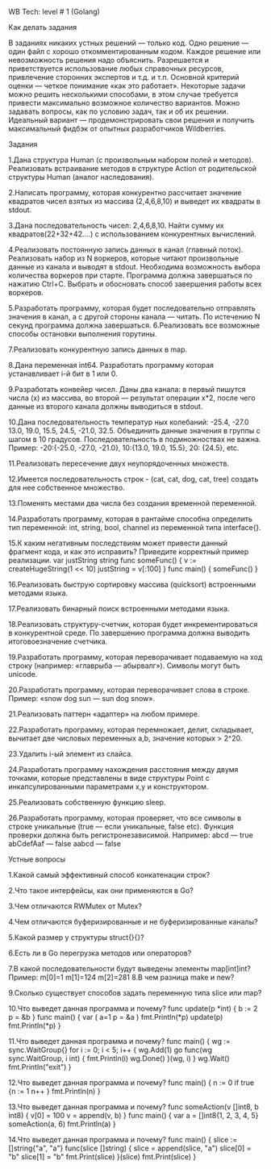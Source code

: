 WB Tech: level # 1 (Golang)

Как делать задания

В заданиях никаких устных решений — только код. Одно решение — один файл с
хорошо откомментированным кодом. Каждое решение или невозможность решения
надо объяснить.
Разрешается и приветствуется использование любых справочных ресурсов,
привлечение сторонних экспертов и т.д. и т.п.
Основной критерий оценки — четкое понимание «как это работает». Некоторые задачи
можно решить несколькими способами, в этом случае требуется привести
максимально возможное количество вариантов.
Можно задавать вопросы, как по условию задач, так и об их решении. Идеальный
вариант — продемонстрировать свои решения и получить максимальный фидбэк от
опытных разработчиков Wildberries.

Задания

1.Дана структура Human (с произвольным набором полей и методов).
Реализовать встраивание методов в структуре Action от родительской структуры
Human (аналог наследования).

2.Написать программу, которая конкурентно рассчитает значение квадратов чисел
взятых из массива (2,4,6,8,10) и выведет их квадраты в stdout.

3.Дана последовательность чисел: 2,4,6,8,10. Найти сумму их
квадратов(22+32+42….) с использованием конкурентных вычислений.

4.Реализовать постоянную запись данных в канал (главный поток). Реализовать
набор из N воркеров, которые читают произвольные данные из канала и
выводят в stdout. Необходима возможность выбора количества воркеров при
старте.
Программа должна завершаться по нажатию Ctrl+C. Выбрать и обосновать
способ завершения работы всех воркеров.

5.Разработать программу, которая будет последовательно отправлять значения в
канал, а с другой стороны канала — читать. По истечению N секунд программа
должна завершаться.
6.Реализовать все возможные способы остановки выполнения горутины.

7.Реализовать конкурентную запись данных в map.

8.Дана переменная int64. Разработать программу которая устанавливает i-й бит в
1 или 0.

9.Разработать конвейер чисел. Даны два канала: в первый пишутся числа (x) из
массива, во второй — результат операции x*2, после чего данные из второго
канала должны выводиться в stdout.

10.Дана последовательность температур ных колебаний: -25.4, -27.0 13.0, 19.0,
15.5, 24.5, -21.0, 32.5. Объединить данные значения в группы с шагом в 10
градусов. Последовательность в подмножноствах не важна.
Пример: -20:{-25.0, -27.0, -21.0}, 10:{13.0, 19.0, 15.5}, 20: {24.5}, etc.

11.Реализовать пересечение двух неупорядоченных множеств.

12.Имеется последовательность строк - (cat, cat, dog, cat, tree) создать для нее
собственное множество.

13.Поменять местами два числа без создания временной переменной.

14.Разработать программу, которая в рантайме способна определить тип
переменной: int, string, bool, channel из переменной типа interface{}.

15.К каким негативным последствиям может привести данный фрагмент кода, и как
это исправить? Приведите корректный пример реализации.
var justString string
func someFunc() {
v := createHugeString(1 << 10)
justString = v[:100]
}
func main() {
someFunc()
}

16.Реализовать быструю сортировку массива (quicksort) встроенными методами
языка.

17.Реализовать бинарный поиск встроенными методами языка.

18.Реализовать структуру-счетчик, которая будет инкрементироваться в
конкурентной среде. По завершению программа должна выводить итоговоезначение счетчика.

19.Разработать программу, которая переворачивает подаваемую на ход строку
(например: «главрыба — абырвалг»). Символы могут быть unicode.

20.Разработать программу, которая переворачивает слова в строке.
Пример: «snow dog sun — sun dog snow».

21.Реализовать паттерн «адаптер» на любом примере.

22.Разработать программу, которая перемножает, делит, складывает, вычитает две
числовых переменных a,b, значение которых > 2^20.

23.Удалить i-ый элемент из слайса.

24.Разработать программу нахождения расстояния между двумя точками, которые
представлены в виде структуры Point с инкапсулированными параметрами x,y и
конструктором.

25.Реализовать собственную функцию sleep.

26.Разработать программу, которая проверяет, что все символы в строке
уникальные (true — если уникальные, false etc). Функция проверки должна быть
регистронезависимой.
Например:
abcd — true
abCdefAaf — false
aabcd — false


Устные вопросы


1.Какой самый эффективный способ конкатенации строк?

2.Что такое интерфейсы, как они применяются в Go?

3.Чем отличаются RWMutex от Mutex?

4.Чем отличаются буферизированные и не буферизированные каналы?

5.Какой размер у структуры struct{}{}?

6.Есть ли в Go перегрузка методов или операторов?

7.В какой последовательности будут выведены элементы map[int]int?
Пример:
m[0]=1
m[1]=124
m[2]=281
8.В чем разница make и new?

9.Сколько существует способов задать переменную типа slice или map?

10.Что выведет данная программа и почему?
func update(p *int) {
b := 2
p = &b
}
func main() {
var (
a=1
p = &a
)
fmt.Println(*p)
update(p)
fmt.Println(*p)
}

11.Что выведет данная программа и почему?
func main() {
wg := sync.WaitGroup{}
for i := 0; i < 5; i++ {
wg.Add(1)
go func(wg sync.WaitGroup, i int) {
fmt.Println(i)
wg.Done()
}(wg, i)
}
wg.Wait()
fmt.Println("exit")
}

12.Что выведет данная программа и почему?
func main() {
n := 0
if true {n := 1
n++
}
fmt.Println(n)
}

13.Что выведет данная программа и почему?
func someAction(v []int8, b int8) {
v[0] = 100
v = append(v, b)
}
func main() {
var a = []int8{1, 2, 3, 4, 5}
someAction(a, 6)
fmt.Println(a)
}

14.Что выведет данная программа и почему?
func main() {
slice := []string{"a", "a"}
func(slice []string) {
slice = append(slice, "a")
slice[0] = "b"
slice[1] = "b"
fmt.Print(slice)
}(slice)
fmt.Print(slice)
}